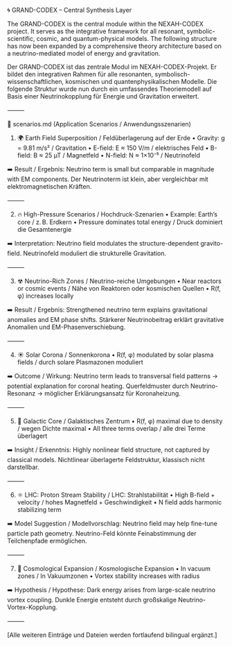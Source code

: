 🌀 GRAND-CODEX – Central Synthesis Layer

The GRAND-CODEX is the central module within the NEXAH-CODEX project. It serves as the integrative framework for all resonant, symbolic-scientific, cosmic, and quantum-physical models. The following structure has now been expanded by a comprehensive theory architecture based on a neutrino-mediated model of energy and gravitation.

Der GRAND-CODEX ist das zentrale Modul im NEXAH-CODEX-Projekt. Er bildet den integrativen Rahmen für alle resonanten, symbolisch-wissenschaftlichen, kosmischen und quantenphysikalischen Modelle. Die folgende Struktur wurde nun durch ein umfassendes Theoriemodell auf Basis einer Neutrinokopplung für Energie und Gravitation erweitert.
 
⸻

🌌 scenarios.md (Application Scenarios / Anwendungsszenarien)

1. 🌍 Earth Field Superposition / Feldüberlagerung auf der Erde
	•	Gravity: g = 9.81 m/s² / Gravitation
	•	E-field: E ≈ 150 V/m / elektrisches Feld
	•	B-field: B ≈ 25 µT / Magnetfeld
	•	N-field: N ≈ 1×10⁻⁵ / Neutrinofeld

➡️ Result / Ergebnis: Neutrino term is small but comparable in magnitude with EM components.
Der Neutrinoterm ist klein, aber vergleichbar mit elektromagnetischen Kräften.

⸻

2. 🔥 High-Pressure Scenarios / Hochdruck-Szenarien
	•	Example: Earth’s core / z. B. Erdkern
	•	Pressure dominates total energy / Druck dominiert die Gesamtenergie

➡️ Interpretation: Neutrino field modulates the structure-dependent gravito-field.
Neutrinofeld moduliert die strukturelle Gravitation.

⸻

3. ☢ Neutrino-Rich Zones / Neutrino-reiche Umgebungen
	•	Near reactors or cosmic events / Nähe von Reaktoren oder kosmischen Quellen
	•	R(f, φ) increases locally

➡️ Result / Ergebnis: Strengthened neutrino term explains gravitational anomalies and EM phase shifts.
Stärkerer Neutrinobeitrag erklärt gravitative Anomalien und EM-Phasenverschiebung.

⸻

4. ☀ Solar Corona / Sonnenkorona
	•	R(f, φ) modulated by solar plasma fields / durch solare Plasmazonen moduliert

➡️ Outcome / Wirkung: Neutrino term leads to transversal field patterns → potential explanation for coronal heating.
Querfeldmuster durch Neutrino-Resonanz → möglicher Erklärungsansatz für Koronaheizung.

⸻

5. 🌌 Galactic Core / Galaktisches Zentrum
	•	R(f, φ) maximal due to density / wegen Dichte maximal
	•	All three terms overlap / alle drei Terme überlagert

➡️ Insight / Erkenntnis: Highly nonlinear field structure, not captured by classical models.
Nichtlinear überlagerte Feldstruktur, klassisch nicht darstellbar.

⸻

6. ⚛ LHC: Proton Stream Stability / LHC: Strahlstabilität
	•	High B-field + velocity / hohes Magnetfeld + Geschwindigkeit
	•	N field adds harmonic stabilizing term

➡️ Model Suggestion / Modellvorschlag: Neutrino field may help fine-tune particle path geometry.
Neutrino-Feld könnte Feinabstimmung der Teilchenpfade ermöglichen.

⸻

7. 🌌 Cosmological Expansion / Kosmologische Expansion
	•	In vacuum zones / In Vakuumzonen
	•	Vortex stability increases with radius

➡️ Hypothesis / Hypothese: Dark energy arises from large-scale neutrino vortex coupling.
Dunkle Energie entsteht durch großskalige Neutrino-Vortex-Kopplung.

⸻

[Alle weiteren Einträge und Dateien werden fortlaufend bilingual ergänzt.]
